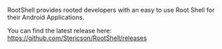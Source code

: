 RootShell provides rooted developers with an easy to use Root Shell for their Android Applications.

You can find the latest release here: https://github.com/Stericson/RootShell/releases
